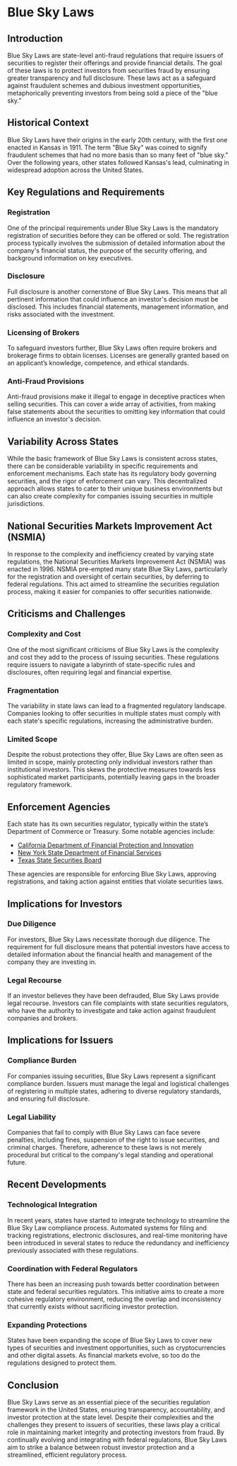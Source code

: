 # Blue Sky Laws

## Introduction
Blue Sky Laws are state-level anti-fraud regulations that require issuers of securities to register their offerings and provide financial details. The goal of these laws is to protect investors from securities fraud by ensuring greater transparency and full disclosure. These laws act as a safeguard against fraudulent schemes and dubious investment opportunities, metaphorically preventing investors from being sold a piece of the "blue sky."

## Historical Context
Blue Sky Laws have their origins in the early 20th century, with the first one enacted in Kansas in 1911. The term "Blue Sky" was coined to signify fraudulent schemes that had no more basis than so many feet of "blue sky." Over the following years, other states followed Kansas's lead, culminating in widespread adoption across the United States.

## Key Regulations and Requirements
### Registration
One of the principal requirements under Blue Sky Laws is the mandatory registration of securities before they can be offered or sold. The registration process typically involves the submission of detailed information about the company's financial status, the purpose of the security offering, and background information on key executives.

### Disclosure
Full disclosure is another cornerstone of Blue Sky Laws. This means that all pertinent information that could influence an investor's decision must be disclosed. This includes financial statements, management information, and risks associated with the investment.

### Licensing of Brokers
To safeguard investors further, Blue Sky Laws often require brokers and brokerage firms to obtain licenses. Licenses are generally granted based on an applicant’s knowledge, competence, and ethical standards.

### Anti-Fraud Provisions
Anti-fraud provisions make it illegal to engage in deceptive practices when selling securities. This can cover a wide array of activities, from making false statements about the securities to omitting key information that could influence an investor's decision.

## Variability Across States
While the basic framework of Blue Sky Laws is consistent across states, there can be considerable variability in specific requirements and enforcement mechanisms. Each state has its regulatory body governing securities, and the rigor of enforcement can vary. This decentralized approach allows states to cater to their unique business environments but can also create complexity for companies issuing securities in multiple jurisdictions.

## National Securities Markets Improvement Act (NSMIA)
In response to the complexity and inefficiency created by varying state regulations, the National Securities Markets Improvement Act (NSMIA) was enacted in 1996. NSMIA pre-empted many state Blue Sky Laws, particularly for the registration and oversight of certain securities, by deferring to federal regulations. This act aimed to streamline the securities regulation process, making it easier for companies to offer securities nationwide.

## Criticisms and Challenges
### Complexity and Cost
One of the most significant criticisms of Blue Sky Laws is the complexity and cost they add to the process of issuing securities. These regulations require issuers to navigate a labyrinth of state-specific rules and disclosures, often requiring legal and financial expertise.

### Fragmentation
The variability in state laws can lead to a fragmented regulatory landscape. Companies looking to offer securities in multiple states must comply with each state's specific regulations, increasing the administrative burden.

### Limited Scope
Despite the robust protections they offer, Blue Sky Laws are often seen as limited in scope, mainly protecting only individual investors rather than institutional investors. This skews the protective measures towards less sophisticated market participants, potentially leaving gaps in the broader regulatory framework.

## Enforcement Agencies
Each state has its own securities regulator, typically within the state’s Department of Commerce or Treasury. Some notable agencies include:

- [California Department of Financial Protection and Innovation](https://dfpi.ca.gov/)
- [New York State Department of Financial Services](https://www.dfs.ny.gov/)
- [Texas State Securities Board](https://www.ssb.texas.gov/)
  
These agencies are responsible for enforcing Blue Sky Laws, approving registrations, and taking action against entities that violate securities laws.

## Implications for Investors
### Due Diligence
For investors, Blue Sky Laws necessitate thorough due diligence. The requirement for full disclosure means that potential investors have access to detailed information about the financial health and management of the company they are investing in.

### Legal Recourse
If an investor believes they have been defrauded, Blue Sky Laws provide legal recourse. Investors can file complaints with state securities regulators, who have the authority to investigate and take action against fraudulent companies and brokers.

## Implications for Issuers
### Compliance Burden
For companies issuing securities, Blue Sky Laws represent a significant compliance burden. Issuers must manage the legal and logistical challenges of registering in multiple states, adhering to diverse regulatory standards, and ensuring full disclosure.

### Legal Liability
Companies that fail to comply with Blue Sky Laws can face severe penalties, including fines, suspension of the right to issue securities, and criminal charges. Therefore, adherence to these laws is not merely procedural but critical to the company's legal standing and operational future.

## Recent Developments
### Technological Integration
In recent years, states have started to integrate technology to streamline the Blue Sky Law compliance process. Automated systems for filing and tracking registrations, electronic disclosures, and real-time monitoring have been introduced in several states to reduce the redundancy and inefficiency previously associated with these regulations.

### Coordination with Federal Regulators
There has been an increasing push towards better coordination between state and federal securities regulators. This initiative aims to create a more cohesive regulatory environment, reducing the overlap and inconsistency that currently exists without sacrificing investor protection.

### Expanding Protections
States have been expanding the scope of Blue Sky Laws to cover new types of securities and investment opportunities, such as cryptocurrencies and other digital assets. As financial markets evolve, so too do the regulations designed to protect them.

## Conclusion
Blue Sky Laws serve as an essential piece of the securities regulation framework in the United States, ensuring transparency, accountability, and investor protection at the state level. Despite their complexities and the challenges they present to issuers of securities, these laws play a critical role in maintaining market integrity and protecting investors from fraud. By continually evolving and integrating with federal regulations, Blue Sky Laws aim to strike a balance between robust investor protection and a streamlined, efficient regulatory process.